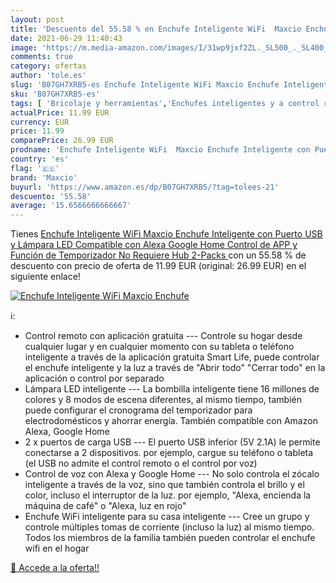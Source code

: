 ```yaml
---
layout: post
title: 'Descuento del 55.58 % en Enchufe Inteligente WiFi  Maxcio Enchufe'
date: 2021-06-29 11:40:43
image: 'https://m.media-amazon.com/images/I/31wp9jxf2ZL._SL500_._SL400_.jpg'
comments: true
category: ofertas
author: 'tole.es'
slug: 'B07GH7XRB5-es Enchufe Inteligente WiFi Maxcio Enchufe Inteligente con...'
sku: 'B07GH7XRB5-es'
tags: [ 'Bricolaje y herramientas','Enchufes inteligentes y a control remoto','Enchufes y accesorios','Instalación eléctrica','alexa','enchufe','google','home','inteligente','maxcio', ]
actualPrice: 11.99 EUR
currency: EUR
price: 11.99
comparePrice: 26.99 EUR
prodname: 'Enchufe Inteligente WiFi  Maxcio Enchufe Inteligente con Puerto USB y Lámpara LED  Compatible con Alexa  Google Home  Control de APP y Función de Temporizador  No Requiere Hub  2-Packs '
country: 'es'
flag: '🇪🇸'
brand: 'Maxcio'
buyurl: 'https://www.amazon.es/dp/B07GH7XRB5/?tag=tolees-21'
descuento: '55.58'
average: '15.6566666666667'
---
```


Tienes [Enchufe Inteligente WiFi  Maxcio Enchufe Inteligente con Puerto USB y Lámpara LED  Compatible con Alexa  Google Home  Control de APP y Función de Temporizador  No Requiere Hub  2-Packs ](https://www.amazon.es/dp/B07GH7XRB5/?tag=tolees-21) con un 55.58 % de descuento con precio de oferta de 11.99 EUR (original: 26.99 EUR) en el siguiente enlace!

[![Enchufe Inteligente WiFi  Maxcio Enchufe](https://m.media-amazon.com/images/I/31wp9jxf2ZL._SL500_._SL400_.jpg)](https://www.amazon.es/dp/B07GH7XRB5/?tag=tolees-21)

ℹ️:

- Control remoto con aplicación gratuita --- Controle su hogar desde cualquier lugar y en cualquier momento con su tableta o teléfono inteligente a través de la aplicación gratuita Smart Life, puede controlar el enchufe inteligente y la luz a través de "Abrir todo" "Cerrar todo" en la aplicación o control por separado
- Lámpara LED inteligente --- La bombilla inteligente tiene 16 millones de colores y 8 modos de escena diferentes, al mismo tiempo, también puede configurar el cronograma del temporizador para electrodomésticos y ahorrar energía. También compatible con Amazon Alexa, Google Home
- 2 x puertos de carga USB --- El puerto USB inferior (5V 2.1A) le permite conectarse a 2 dispositivos. por ejemplo, cargue su teléfono o tableta (el USB no admite el control remoto o el control por voz)
- Control de voz con Alexa y Google Home --- No solo controla el zócalo inteligente a través de la voz, sino que también controla el brillo y el color, incluso el interruptor de la luz. por ejemplo, "Alexa, encienda la máquina de café" o "Alexa, luz en rojo"
- Enchufe WiFi inteligente para su casa inteligente --- Cree un grupo y controle múltiples tomas de corriente (incluso la luz) al mismo tiempo. Todos los miembros de la familia también pueden controlar el enchufe wifi en el hogar

[🛒 Accede a la oferta!!](https://www.amazon.es/dp/B07GH7XRB5/?tag=tolees-21)
